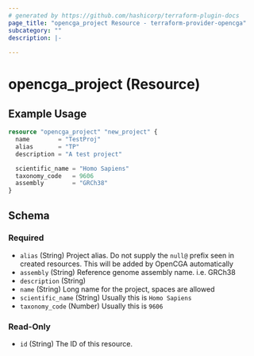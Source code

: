 ```yaml
---
# generated by https://github.com/hashicorp/terraform-plugin-docs
page_title: "opencga_project Resource - terraform-provider-opencga"
subcategory: ""
description: |-
  
---
```


# opencga_project (Resource)



## Example Usage

```terraform
resource "opencga_project" "new_project" {
  name        = "TestProj"
  alias       = "TP"
  description = "A test project"

  scientific_name = "Homo Sapiens"
  taxonomy_code   = 9606
  assembly        = "GRCh38"
}
```

<!-- schema generated by tfplugindocs -->
## Schema

### Required

- `alias` (String) Project alias. Do not supply the `null@` prefix seen in created resources. This will be added by OpenCGA automatically
- `assembly` (String) Reference genome assembly name. i.e. GRCh38
- `description` (String)
- `name` (String) Long name for the project, spaces are allowed
- `scientific_name` (String) Usually this is `Homo Sapiens`
- `taxonomy_code` (Number) Usually this is `9606`

### Read-Only

- `id` (String) The ID of this resource.


